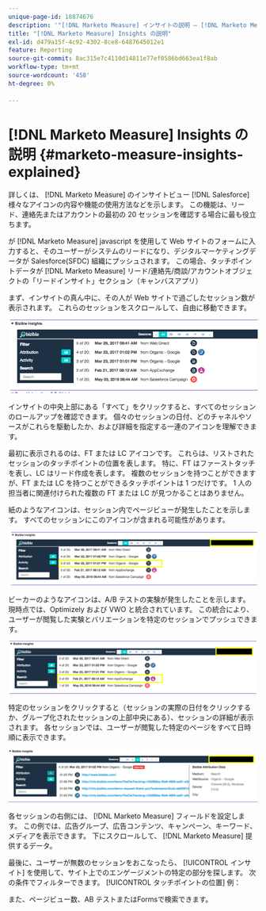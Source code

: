 ```yaml
---
unique-page-id: 18874676
description: '"[!DNL Marketo Measure] インサイトの説明 — [!DNL Marketo Measure]  — 製品ドキュメント»'
title: "[!DNL Marketo Measure] Insights の説明"
exl-id: d479a15f-4c92-4302-8ce8-6487645012e1
feature: Reporting
source-git-commit: 8ac315e7c4110d14811e77ef0586bd663ea1f8ab
workflow-type: tm+mt
source-wordcount: '458'
ht-degree: 0%

---
```


# [!DNL Marketo Measure] Insights の説明 {#marketo-measure-insights-explained}

詳しくは、 [!DNL Marketo Measure] のインサイトビュー [!DNL Salesforce]様々なアイコンの内容や機能の使用方法などを示します。 この機能は、リード、連絡先またはアカウントの最初の 20 セッションを確認する場合に最も役立ちます。

が [!DNL Marketo Measure] javascript を使用して Web サイトのフォームに入力すると、そのユーザーがシステムのリードになり、デジタルマーケティングデータが Salesforce(SFDC) 組織にプッシュされます。 この場合、タッチポイントデータが [!DNL Marketo Measure] リード/連絡先/商談/アカウントオブジェクトの「リードインサイト」セクション（キャンバスアプリ）

まず、インサイトの真ん中に、その人が Web サイトで過ごしたセッション数が表示されます。 これらのセッションをスクロールして、自由に移動できます。

![](assets/1.png)

インサイトの中央上部にある「すべて」をクリックすると、すべてのセッションのロールアップを確認できます。 個々のセッションの日付、どのチャネルやソースがこれらを駆動したか、および詳細を指定する一連のアイコンを理解できます。

最初に表示されるのは、FT または LC アイコンです。 これらは、リストされたセッションのタッチポイントの位置を表します。 特に、FT はファーストタッチを表し、LC はリード作成を表します。 複数のセッションを持つことができますが、FT または LC を持つことができるタッチポイントは 1 つだけです。 1 人の担当者に関連付けられた複数の FT または LC が見つかることはありません。

紙のようなアイコンは、セッション内でページビューが発生したことを示します。 すべてのセッションにこのアイコンが含まれる可能性があります。

![](assets/2.png)

ビーカーのようなアイコンは、A/B テストの実験が発生したことを示します。 現時点では、Optimizely および VWO と統合されています。 この統合により、ユーザーが閲覧した実験とバリエーションを特定のセッションでプッシュできます。

![](assets/3.png)

特定のセッションをクリックすると（セッションの実際の日付をクリックするか、グループ化されたセッションの上部中央にある）、セッションの詳細が表示されます。 各セッションでは、ユーザーが閲覧した特定のページをすべて日時順に表示できます。

![](assets/4.png)

各セッションの右側には、 [!DNL Marketo Measure] フィールドを設定します。 この例では、広告グループ、広告コンテンツ、キャンペーン、キーワード、メディアを表示できます。 下にスクロールして、 [!DNL Marketo Measure] 提供するデータ。

最後に、ユーザーが無数のセッションをおこなったら、 [!UICONTROL インサイト] を使用して、サイト上でのエンゲージメントの特定の部分を探します。 次の条件でフィルターできます。 [!UICONTROL タッチポイントの位置] 例：

また、ページビュー数、AB テストまたはFormsで検索できます。
